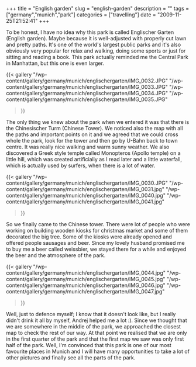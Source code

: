 +++
title = "English garden"
slug = "english-garden"
description = ""
tags = ["germany","munich","park"]
categories = ["travelling"]
date = "2009-11-25T21:52:41"
+++

To be honest, I have no idea why this park is called Englischer Garten (English garden). Maybe
because it is well-adjusted with properly cut lawn and pretty paths. It's one of the world's
largest public parks and it's also obviously very popular for relax and walking, doing some sports
or just for sitting and reading a book. This park actually reminded me the Central Park in
Manhattan, but this one is even larger.


{{< gallery
    "/wp-content/gallery/germany/munich/englischergarten/IMG_0032.JPG"
    "/wp-content/gallery/germany/munich/englischergarten/IMG_0033.JPG"
    "/wp-content/gallery/germany/munich/englischergarten/IMG_0034.JPG"
    "/wp-content/gallery/germany/munich/englischergarten/IMG_0035.JPG"
>}}

The only thing we knew about the park when we entered it was that there is the Chinesischer Turm
(Chinese Tower). We noticed also the map with all the paths and important points on it and we
agreed that we could cross whole the park, look for the tower and then go by U-Bahn back to town
centre. It was really nice walking and warm sunny weather. We also discovered a Greek style temple
called Monopteros (Apollo temple) on a little hill, which was created artificially as I read later
and a little waterfall, which is actually used by surfers, when there is a lot of water.

{{< gallery
    "/wp-content/gallery/germany/munich/englischergarten/IMG_0030.JPG"
    "/wp-content/gallery/germany/munich/englischergarten/IMG_0031.jpg"
    "/wp-content/gallery/germany/munich/englischergarten/IMG_0040.jpg"
    "/wp-content/gallery/germany/munich/englischergarten/IMG_0041.jpg"
>}}

So we finally came to the Chinese tower. There were lot of people who were working on building
wooden kiosks for christmas market and some of them decorated the big tree. Some of the kiosks were
already opened and offered people sausages and beer. Since my lovely husband promised me to buy me
a beer called weissbier, we stayed there for a while and enjoyed the beer and the atmosphere of the
park.

{{< gallery
    "/wp-content/gallery/germany/munich/englischergarten/IMG_0044.jpg"
    "/wp-content/gallery/germany/munich/englischergarten/IMG_0045.jpg"
    "/wp-content/gallery/germany/munich/englischergarten/IMG_0046.jpg"
    "/wp-content/gallery/germany/munich/englischergarten/IMG_0047.jpg"
>}}

Well, just to defence myself; I know that it doesn't look like, but I really didn't drink it all by
myself, Andrej helped me a lot :). Since we thought that we are somewhere in the middle of the
park, we approached the closest map to check the rest of our way. At that point we realised that we
are only in the first quarter of the park and that the first map we saw was only first half of the
park. Well, I'm convinced that this park is one of our most favourite places in Munich and I will
have many opportunities to take a lot of other pictures and finally see all the parts of the park.
